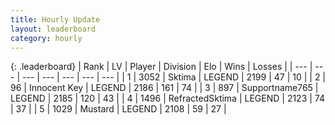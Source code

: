 ```yaml
---
title: Hourly Update
layout: leaderboard
category: hourly
---
```


{: .leaderboard}
| Rank | LV | Player | Division | Elo | Wins | Losses |
| --- | --- | --- | --- | --- | --- | --- |
| <span data-change="0">1</span> | 3052 | <span title="ID: 353063">Sktima</span> | LEGEND | <span data-change="-3">2199</span> | <span data-change="2">47</span> | <span data-change="1">10</span> |
| <span data-change="0">2</span> | 96 | <span title="ID: 773025">Innocent Key</span> | LEGEND | <span data-change="0">2186</span> | <span data-change="0">161</span> | <span data-change="0">74</span> |
| <span data-change="0">3</span> | 897 | <span title="ID: 188640">Supportname765</span> | LEGEND | <span data-change="0">2185</span> | <span data-change="0">120</span> | <span data-change="0">43</span> |
| <span data-change="0">4</span> | 1496 | <span title="ID: 402846">RefractedSktima</span> | LEGEND | <span data-change="0">2123</span> | <span data-change="0">74</span> | <span data-change="0">37</span> |
| <span data-change="0">5</span> | 1029 | <span title="ID: 611082">Mustard</span> | LEGEND | <span data-change="0">2108</span> | <span data-change="0">59</span> | <span data-change="0">27</span> |
